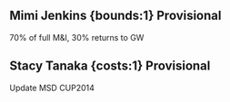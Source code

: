 ## Mimi Jenkins {bounds:1} Provisional
70% of full M&I, 30% returns to GW

## Stacy Tanaka {costs:1} Provisional
Update MSD CUP2014
